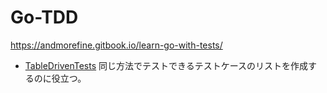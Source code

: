 # Go-TDD

https://andmorefine.gitbook.io/learn-go-with-tests/

- [TableDrivenTests](https://github.com/golang/go/wiki/TableDrivenTests)
同じ方法でテストできるテストケースのリストを作成するのに役立つ。


